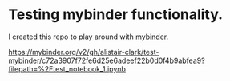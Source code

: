 # Testing mybinder functionality.

I created this repo to play around with [mybinder](https://mybinder.org).

https://mybinder.org/v2/gh/alistair-clark/test-mybinder/c72a3907f72fe6d25e6adeef22b0d0f4b9abfea9?filepath=%2Ftest_notebook_1.ipynb

